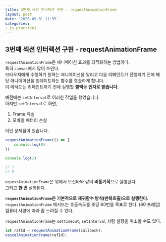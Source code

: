 ```yaml
---
title: 3번째 섹션 인터렉션 구현 - requestAnimationFrame
layout: post
date: '2020-09-01 11:35'
categories:
- js_practice1
---
```


## 3번째 섹션 인터렉션 구현 - requestAnimationFrame

`requestAnimationFrame`은 애니메이션 효과를 최적화하는 방법이다.  
특히 `canvas`에서 많이 쓰인다.  
브라우저에게 수행하기 원하는 애니메이션을 알리고 다음 리페인트가 진행되기 전에 해당 애니메이션을 업데이트하는 함수를 호출하게 합니다.  
이 메서드는 리페인트하기 전에 실행할 **콜백**을 **인자로 받습니다.**

예전에는 `setInterval`로 이러한 작업을 했었습니다.  
하지만 `setInterval`로 하면,

1. Frame 유실
2. 모바일 배터리 손실

이란 문제점이 있습니다.

```javascript
requestAnimationFrame(() => {
    console.log(0)
})

console.log(1)

// 1
// 0
```

`equestAnimationFrame`은 위에서 보신바와 같이 **비동기적**으로 실행된다.  
그리고 **한 번** 실행된다.  

**`requestAnimationFrame`은 기본적으로 재귀함수 방식(반복호출)으로 실행한다.**  
`requestAnimationFrame` 메서드는 호출속도를 초당 60번을 목표로 한다. (60 프레임)  
컴퓨터 사양에 따라 좀 느려질 수 있다.

`requestAnimationFrame`는 `setTimeout`, `setInterval` 처럼 실행을 취소할 수도 있다.

```javascript
let rafId = requestAnimationFrame(callback);
cancelAnimationFrame(rafId);
```